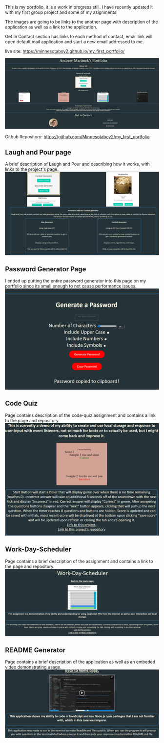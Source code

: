 This is my portfolio, it is a work in progress still. I have recently updated it with my first group project and some of my asignments!

The images are going to be links to the another page with description of the application as well as a link to the application.

Get In Contact section has links to each method of contact, email link will open default mail application and start a new email addressed to me.

live site: https://minnesotaboy2.github.io/my_first_portfolio/

![pageScrnSht](./assets/images/webScrnShot.png)

Github Repository: https://github.com/Minnesotaboy2/my_first_portfolio

## Laugh and Pour page
A brief description of Laugh and Pour and describing how it works, with links to the project's page.
![pageScrnSht](./assets/images/laugh-and-pour.png)

## Password Generator Page
I ended up putting the entire password generator into this page on my portfolio since its small enough to not cause performance issues.
![pageScrnSht](./assets/images/passwordgen1.png)

## Code Quiz
Page contains description of the code-quiz assignment and contains a link to the page and repository.
![pageScrnSht](./assets/images/code-quiz1.png)

## Work-Day-Scheduler
Page contains a brief description of the assignment and contains a link to the page and repository.
![PageScrnSht](./assets/images/workdayscheduler1.png)

## README Generator 
Page contains a brief description of the application as well as an embeded video demonstrating usage.
![PageScrnSht](./assets/images/readmegen1.png)